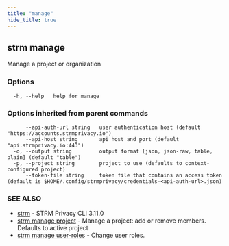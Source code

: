 ```yaml
---
title: "manage"
hide_title: true
---
```

## strm manage

Manage a project or organization

### Options

```
  -h, --help   help for manage
```

### Options inherited from parent commands

```
      --api-auth-url string   user authentication host (default "https://accounts.strmprivacy.io")
      --api-host string       api host and port (default "api.strmprivacy.io:443")
  -o, --output string         output format [json, json-raw, table, plain] (default "table")
  -p, --project string        project to use (defaults to context-configured project)
      --token-file string     token file that contains an access token (default is $HOME/.config/strmprivacy/credentials-<api-auth-url>.json)
```

### SEE ALSO

* [strm](docs/04-reference/01-cli-reference/strm/index.md)	 - STRM Privacy CLI 3.11.0
* [strm manage project](docs/04-reference/01-cli-reference/strm/manage/project.md)	 - Manage a project: add or remove members. Defaults to active project
* [strm manage user-roles](docs/04-reference/01-cli-reference/strm/manage/user-roles.md)	 - Change user roles.

